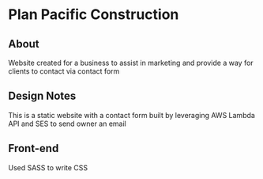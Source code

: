 # Plan Pacific Construction

## About

Website created for a business to assist in marketing and provide a way for clients
to contact via contact form

## Design Notes

This is a static website with a contact form built by leveraging AWS Lambda API and SES to send owner an email

## Front-end

Used SASS to write CSS

